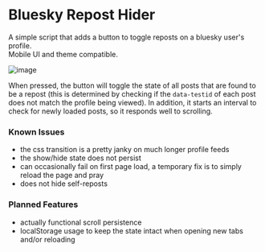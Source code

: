 # Bluesky Repost Hider
A simple script that adds a button to toggle reposts on a bluesky user's profile.<br>
Mobile UI and theme compatible.

![image](https://github.com/user-attachments/assets/ab97c75b-3a94-4b36-bafa-a326f2a61cb2)

When pressed, the button will toggle the state of all posts that are found to be a repost (this is determined by checking if the `data-testid` of each post does not match the profile being viewed). In addition, it starts an interval to check for newly loaded posts, so it responds well to scrolling.

### Known Issues
- the css transition is a pretty janky on much longer profile feeds
- the show/hide state does not persist
- can occasionally fail on first page load, a temporary fix is to simply reload the page and pray
- does not hide self-reposts

### Planned Features
- actually functional scroll persistence
- localStorage usage to keep the state intact when opening new tabs and/or reloading
